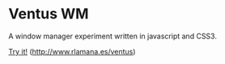 Ventus WM
===========================

A window manager experiment written in javascript and CSS3.

<a href="http://www.rlamana.es/ventus">Try it!</a> (http://www.rlamana.es/ventus)


